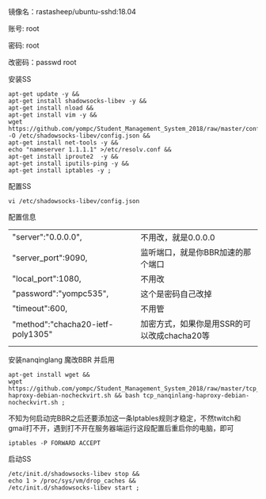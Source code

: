 镜像名：rastasheep/ubuntu-sshd:18.04

账号: root

密码: root

改密码：passwd root



安装SS

```shell
apt-get update -y &&
apt-get install shadowsocks-libev -y &&
apt-get install nload &&
apt-get install vim -y &&
wget https://github.com/yompc/Student_Management_System_2018/raw/master/config.json -O /etc/shadowsocks-libev/config.json && 
apt-get install net-tools -y &&
echo "nameserver 1.1.1.1" >/etc/resolv.conf &&
apt-get install iproute2  -y &&
apt-get install iputils-ping -y &&
apt-get install iptables -y ;
```

配置SS

```shell
vi /etc/shadowsocks-libev/config.json
```

配置信息

|                                   |                                             |
| --------------------------------- | ------------------------------------------- |
| "server":"0.0.0.0",               | 不用改，就是0.0.0.0                         |
| "server_port":9090,               | 监听端口，就是你BBR加速的那个端口           |
| "local_port":1080,                | 不用改                                      |
| "password":"yompc535",            | 这个是密码自己改掉                          |
| "timeout":600,                    | 不用管                                      |
| "method":"chacha20-ietf-poly1305" | 加密方式，如果你是用SSR的可以改成chacha20等 |
|                                   |                                             |

安装nanqinglang 魔改BBR 并启用

```shell
apt-get install wget &&
wget https://github.com/yompc/Student_Management_System_2018/raw/master/tcp_nanqinlang-haproxy-debian-nocheckvirt.sh && bash tcp_nanqinlang-haproxy-debian-nocheckvirt.sh ;
```

不知为何启动完BBR之后还要添加这一条Iptables规则才稳定，不然twitch和gmail打不开，遇到打不开在服务器端运行这段配置后重启你的电脑，即可

```shell
iptables -P FORWARD ACCEPT
```

启动SS 

```shell
/etc/init.d/shadowsocks-libev stop &&
echo 1 > /proc/sys/vm/drop_caches &&
/etc/init.d/shadowsocks-libev start ;
```



